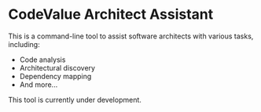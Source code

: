 # CodeValue Architect Assistant

This is a command-line tool to assist software architects with various tasks, including:

*   Code analysis
*   Architectural discovery
*   Dependency mapping
*   And more...

This tool is currently under development.